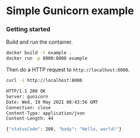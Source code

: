 # Simple Gunicorn example

### Getting started

Build and run the container.

```bash
docker build -t example .
docker run -p 8000:8000 example
```

Then do a HTTP request to `http://localhost:8000`.

```bash
curl -i http://localhost:8000

HTTP/1.1 200 OK
Server: gunicorn
Date: Wed, 19 May 2021 08:43:56 GMT
Connection: close
Content-Type: application/json
Content-Length: 44

{"statusCode": 200, "body": "Hello, world!"}
```
